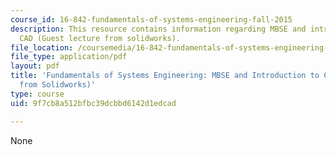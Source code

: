 ```yaml
---
course_id: 16-842-fundamentals-of-systems-engineering-fall-2015
description: This resource contains information regarding MBSE and introduction to
  CAD (Guest lecture from solidworks).
file_location: /coursemedia/16-842-fundamentals-of-systems-engineering-fall-2015/9f7cb8a512bfbc39dcbbd6142d1edcad_MIT16_842F15_Ses7Mastr_Sol.pdf
file_type: application/pdf
layout: pdf
title: 'Fundamentals of Systems Engineering: MBSE and Introduction to CAD (Guest Lecture
  from Solidworks)'
type: course
uid: 9f7cb8a512bfbc39dcbbd6142d1edcad

---
```

None
